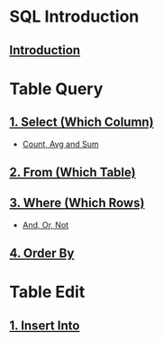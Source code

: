 # SQL Introduction
## [Introduction](https://github.com/yangshiteng/StatQuest-Study-Notes/blob/main/SQL/Introduction.md)

# Table Query

## [1. Select (Which Column)](https://github.com/yangshiteng/StatQuest-Study-Notes/blob/main/SQL/select.md)
  * [Count, Avg and Sum](https://github.com/yangshiteng/StatQuest-Study-Notes/blob/main/SQL/Count%2C%20Avg%20and%20Sum.md)
## [2. From (Which Table)](https://github.com/yangshiteng/StatQuest-Study-Notes/blob/main/Notes/SQL_join.md)
## [3. Where (Which Rows)](https://github.com/yangshiteng/StatQuest-Study-Notes/blob/main/SQL/where.md)
  * [And, Or, Not](https://github.com/yangshiteng/StatQuest-Study-Notes/blob/main/SQL/And%2C%20Or%2C%20Not.md)
## [4. Order By](https://github.com/yangshiteng/StatQuest-Study-Notes/blob/main/SQL/Order_by.md)

# Table Edit

## [1. Insert Into](https://github.com/yangshiteng/StatQuest-Study-Notes/blob/main/SQL/Insert_into.md)
